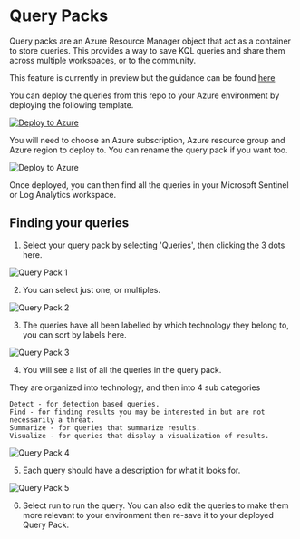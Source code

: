 # Query Packs

Query packs are an Azure Resource Manager object that act as a container to store queries. This provides a way to save KQL queries and share them across multiple workspaces, or to the community.

This feature is currently in preview but the guidance can be found [here](https://docs.microsoft.com/en-us/azure/azure-monitor/logs/query-packs)

You can deploy the queries from this repo to your Azure environment by deploying the following template.

[![Deploy to Azure](https://aka.ms/deploytoazurebutton)](https://portal.azure.com/#create/Microsoft.Template/uri/https%3A%2F%2Fraw.githubusercontent.com%2Freprise99%2FSentinel-Queries%2Fmain%2FQuery%2520Pack%2Fazuredeploy.json)

You will need to choose an Azure subscription, Azure resource group and Azure region to deploy to. You can rename the query pack if you want too.

![Deploy to Azure](https://github.com/reprise99/sentinel-queries/blob/main/Diagrams/deploytoazure.png?raw=true)

Once deployed, you can then find all the queries in your Microsoft Sentinel or Log Analytics workspace.

## Finding your queries

1. Select your query pack by selecting 'Queries', then clicking the 3 dots here.

![Query Pack 1](https://github.com/reprise99/sentinel-queries/blob/main/Diagrams/querypack1.png?raw=true)

2. You can select just one, or multiples.

![Query Pack 2](https://github.com/reprise99/sentinel-queries/blob/main/Diagrams/querypack2.png?raw=true)

3. The queries have all been labelled by which technology they belong to, you can sort by labels here.

![Query Pack 3](https://github.com/reprise99/sentinel-queries/blob/main/Diagrams/querypack3.png?raw=true)

4. You will see a list of all the queries in the query pack.

They are organized into technology, and then into 4 sub categories

    Detect - for detection based queries.
    Find - for finding results you may be interested in but are not necessarily a threat.
    Summarize - for queries that summarize results.
    Visualize - for queries that display a visualization of results.

![Query Pack 4](https://github.com/reprise99/sentinel-queries/blob/main/Diagrams/querypack4.png?raw=true)

5. Each query should have a description for what it looks for.

![Query Pack 5](https://github.com/reprise99/sentinel-queries/blob/main/Diagrams/querypack5.png?raw=true)

6. Select run to run the query. You can also edit the queries to make them more relevant to your environment then re-save it to your deployed Query Pack.